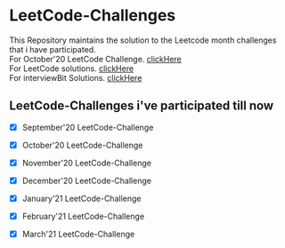 # LeetCode-Challenges
This Repository maintains the solution to the Leetcode month challenges that i have participated. <br/>
For October'20 LeetCode Challenge. [clickHere](https://github.com/pranjal021/LeetCode-30Days-OctChallange) <br/>
For LeetCode solutions. [clickHere](https://github.com/pranjal021/LeetCode_Solutions) </br>
For interviewBit Solutions. [clickHere](https://github.com/pranjal021/InterviewBit-solutions) </br>

## LeetCode-Challenges i've participated till now
- [x] September'20 LeetCode-Challenge
- [x] October'20 LeetCode-Challenge
- [x] November'20 LeetCode-Challenge
- [x] December'20 LeetCode-Challenge
- [x] January'21 LeetCode-Challenge
- [x] February'21 LeetCode-Challenge
- [x] March'21 LeetCode-Challenge

